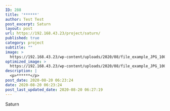 ```yaml
---
ID: 288
title: '******'
author: Test Test
post_excerpt: Saturn
layout: post
url: https://192.168.43.23/project/saturn/
published: true
category: project
subtitle: ""
image: >
  https://192.168.43.23/wp-content/uploads/2020/08/file_example_JPG_100kB.jpg
optimized_image: >
  https://192.168.43.23/wp-content/uploads/2020/08/file_example_JPG_100kB-150x150.jpg
description: |
  <p>******</p>
post_date: 2020-08-20 06:23:24
date: 2020-08-20 06:23:24
post_last_updated_date: 2020-08-20 06:27:19
---
```

Saturn